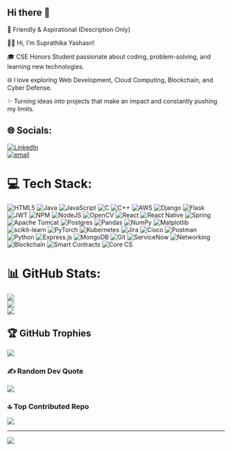 ## Hi there 👋

🌟 Friendly & Aspirational (Description Only)

👩‍💻 Hi, I’m Suprathika Yashasri!

🎓 CSE Honors Student passionate about coding, problem-solving, and learning new technologies.

🌐 I love exploring Web Development, Cloud Computing, Blockchain, and Cyber Defense.

✨ Turning ideas into projects that make an impact and constantly pushing my limits.


## 🌐 Socials:
[![LinkedIn](https://img.shields.io/badge/LinkedIn-%230077B5.svg?logo=linkedin&logoColor=white)](https://www.linkedin.com/in/vutlapalli-venkata-suprathika-yashasri-2a2333264/)  
[![email](https://img.shields.io/badge/Email-D14836?logo=gmail&logoColor=white)](mailto:suprathika2019@gmail.com) 

# 💻 Tech Stack:
![HTML5](https://img.shields.io/badge/html5-%23E34F26.svg?style=for-the-badge&logo=html5&logoColor=white) 
![Java](https://img.shields.io/badge/java-%23ED8B00.svg?style=for-the-badge&logo=openjdk&logoColor=white) 
![JavaScript](https://img.shields.io/badge/javascript-%23323330.svg?style=for-the-badge&logo=javascript&logoColor=%23F7DF1E) 
![C](https://img.shields.io/badge/c-%2300599C.svg?style=for-the-badge&logo=c&logoColor=white) 
![C++](https://img.shields.io/badge/c++-%2300599C.svg?style=for-the-badge&logo=c%2B%2B&logoColor=white) 
![AWS](https://img.shields.io/badge/AWS-%23FF9900.svg?style=for-the-badge&logo=amazon-aws&logoColor=white) 
![Django](https://img.shields.io/badge/django-%23092E20.svg?style=for-the-badge&logo=django&logoColor=white) 
![Flask](https://img.shields.io/badge/flask-%23000.svg?style=for-the-badge&logo=flask&logoColor=white) 
![JWT](https://img.shields.io/badge/JWT-black?style=for-the-badge&logo=JSON%20web%20tokens) 
![NPM](https://img.shields.io/badge/NPM-%23CB3837.svg?style=for-the-badge&logo=npm&logoColor=white) 
![NodeJS](https://img.shields.io/badge/node.js-6DA55F?style=for-the-badge&logo=node.js&logoColor=white) 
![OpenCV](https://img.shields.io/badge/opencv-%23white.svg?style=for-the-badge&logo=opencv&logoColor=white) 
![React](https://img.shields.io/badge/react-%2320232a.svg?style=for-the-badge&logo=react&logoColor=%2361DAFB) 
![React Native](https://img.shields.io/badge/react_native-%2320232a.svg?style=for-the-badge&logo=react&logoColor=%2361DAFB) 
![Spring](https://img.shields.io/badge/spring-%236DB33F.svg?style=for-the-badge&logo=spring&logoColor=white) 
![Apache Tomcat](https://img.shields.io/badge/apache%20tomcat-%23F8DC75.svg?style=for-the-badge&logo=apache-tomcat&logoColor=black) 
![Postgres](https://img.shields.io/badge/postgres-%23316192.svg?style=for-the-badge&logo=postgresql&logoColor=white) 
![Pandas](https://img.shields.io/badge/pandas-%23150458.svg?style=for-the-badge&logo=pandas&logoColor=white) 
![NumPy](https://img.shields.io/badge/numpy-%23013243.svg?style=for-the-badge&logo=numpy&logoColor=white) 
![Matplotlib](https://img.shields.io/badge/Matplotlib-%23ffffff.svg?style=for-the-badge&logo=Matplotlib&logoColor=black) 
![scikit-learn](https://img.shields.io/badge/scikit--learn-%23F7931E.svg?style=for-the-badge&logo=scikit-learn&logoColor=white) 
![PyTorch](https://img.shields.io/badge/PyTorch-%23EE4C2C.svg?style=for-the-badge&logo=PyTorch&logoColor=white) 
![Kubernetes](https://img.shields.io/badge/kubernetes-%23326ce5.svg?style=for-the-badge&logo=kubernetes&logoColor=white) 
![Jira](https://img.shields.io/badge/jira-%230A0FFF.svg?style=for-the-badge&logo=jira&logoColor=white) 
![Cisco](https://img.shields.io/badge/cisco-%23049fd9.svg?style=for-the-badge&logo=cisco&logoColor=black) 
![Postman](https://img.shields.io/badge/Postman-FF6C37?style=for-the-badge&logo=postman&logoColor=white) 
![Python](https://img.shields.io/badge/python-%2314354C.svg?style=for-the-badge&logo=python&logoColor=white) 
![Express.js](https://img.shields.io/badge/Express.js-%23404d59.svg?style=for-the-badge) 
![MongoDB](https://img.shields.io/badge/mongodb-%2347A248.svg?style=for-the-badge&logo=mongodb&logoColor=white) 
![Git](https://img.shields.io/badge/git-%23F05032.svg?style=for-the-badge&logo=git&logoColor=white) 
![ServiceNow](https://img.shields.io/badge/ServiceNow-%2316CE7D.svg?style=for-the-badge&logo=servicenow&logoColor=white) 
![Networking](https://img.shields.io/badge/Networking-%23007ACC.svg?style=for-the-badge) 
![Blockchain](https://img.shields.io/badge/Blockchain-%230000FF.svg?style=for-the-badge) 
![Smart Contracts](https://img.shields.io/badge/Smart%20Contracts-%23F7931E.svg?style=for-the-badge) 
![Core CS](https://img.shields.io/badge/Core%20CS-%23FF69B4.svg?style=for-the-badge)

# 📊 GitHub Stats:
![](https://github-readme-stats.vercel.app/api?username=vvsyashasri&theme=dark&hide_border=false&include_all_commits=false&count_private=false)<br/>
![](https://nirzak-streak-stats.vercel.app/?user=vvsyashasri&theme=dark&hide_border=false)<br/>
![](https://github-readme-stats.vercel.app/api/top-langs/?username=vvsyashasri&theme=dark&hide_border=false&include_all_commits=false&count_private=false&layout=compact)

## 🏆 GitHub Trophies
![](https://github-profile-trophy.vercel.app/?username=vvsyashasri&theme=radical&no-frame=false&no-bg=true&margin-w=4)

### ✍️ Random Dev Quote
![](https://quotes-github-readme.vercel.app/api?type=horizontal&theme=radical)

### 🔝 Top Contributed Repo
![](https://github-contributor-stats.vercel.app/api?username=vvsyashasri&limit=5&theme=dark&combine_all_yearly_contributions=true)

---
[![](https://visitcount.itsvg.in/api?id=vvsyashasri&icon=0&color=0)](https://visitcount.itsvg.in)

<!-- Proudly created with GPRM ( https://gprm.itsvg.in ) -->
